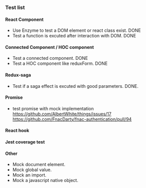 ### Test list

#### React Component

- Use Enzyme to test a DOM element or react class exist. DONE
- Test a function is excuted after interaction with DOM. DONE

#### Connected Component / HOC component

- Test a connected component. DONE
- Test a HOC component like reduxForm. DONE

#### Redux-saga

- Test if a saga effect is excuted with good parameters. DONE.

#### Promise

- test promise with mock implementation
  https://github.com/AlbertWhite/things/issues/17
  https://github.com/FnacDarty/fnac-authentication/pull/94

#### React hook

#### Jest coverage test

#### Other

- Mock document element.
- Mock global value.
- Mock an import.
- Mock a javascript native object.

